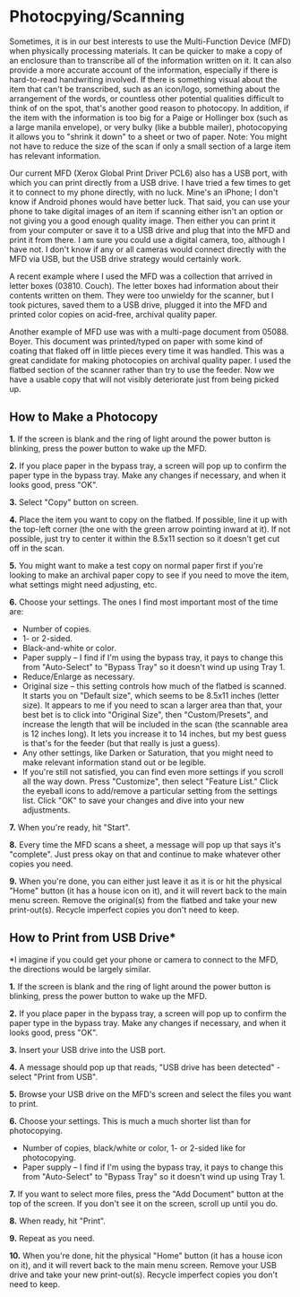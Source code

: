 # Photocpying/Scanning

Sometimes, it is in our best interests to use the Multi-Function Device (MFD) when physically processing materials.  It can be quicker to make a copy of an enclosure than to transcribe all of the information written on it.  It can also provide a more accurate account of the information, especially if there is hard-to-read handwriting involved.  If there is something visual about the item that can't be transcribed, such as an icon/logo, something about the arrangement of the words, or countless other potential qualities difficult to think of on the spot, that's another good reason to photocopy.  In addition, if the item with the information is too big for a Paige or Hollinger box (such as a large manila envelope), or very bulky (like a bubble mailer), photocopying it allows you to "shrink it down" to a sheet or two of paper.  Note: You might not have to reduce the size of the scan if only a small section of a large item has relevant information. 

Our current MFD (Xerox Global Print Driver PCL6) also has a USB port, with which you can print directly from a USB drive.  I have tried a few times to get it to connect to my phone directly, with no luck.  Mine's an iPhone; I don't know if Android phones would have better luck.  That said, you can use your phone to take digital images of an item if scanning either isn't an option or not giving you a good enough quality image.  Then either you can print it from your computer or save it to a USB drive and plug that into the MFD and print it from there.  I am sure you could use a digital camera, too, although I have not.  I don't know if any or all cameras would connect directly with the MFD via USB, but the USB drive strategy would certainly work. 

A recent example where I used the MFD was a collection that arrived in letter boxes (03810. Couch).  The letter boxes had information about their contents written on them.  They were too unwieldy for the scanner, but I took pictures, saved them to a USB drive, plugged it into the MFD and printed color copies on acid-free, archival quality paper. 

Another example of MFD use was with a multi-page document from 05088. Boyer.  This document was printed/typed on paper with some kind of coating that flaked off in little pieces every time it was handled.  This was a great candidate for making photocopies on archival quality paper.  I used the flatbed section of the scanner rather than try to use the feeder.  Now we have a usable copy that will not visibly deteriorate just from being picked up. 

## How to Make a Photocopy

**1.** If the screen is blank and the ring of light around the power button is blinking, press the power button to wake up the MFD. 

**2.** If you place paper in the bypass tray, a screen will pop up to confirm the paper type in the bypass tray.  Make any changes if necessary, and when it looks good, press "OK". 

**3.** Select "Copy" button on screen. 

**4.** Place the item you want to copy on the flatbed.  If possible, line it up with the top-left corner (the one with the green arrow pointing inward at it).  If not possible, just try to center it within the 8.5x11 section so it doesn't get cut off in the scan. 

**5.** You might want to make a test copy on normal paper first if you're looking to make an archival paper copy to see if you need to move the item, what settings might need adjusting, etc.   

**6.** Choose your settings.  The ones I find most important most of the time are: 

  - Number of copies. 
  - 1- or 2-sided. 
  - Black-and-white or color. 
  - Paper supply – I find if I'm using the bypass tray, it pays to change this from "Auto-Select" to "Bypass Tray" so it doesn't wind up using Tray 1. 
  - Reduce/Enlarge as necessary. 
  - Original size – this setting controls how much of the flatbed is scanned.  It starts you on "Default size", which seems to be 8.5x11 inches (letter size).  It appears to me if you need to scan a larger area than that, your best bet is to click into "Original Size", then "Custom/Presets", and increase the length that will be included in the scan (the scannable area is 12 inches long).  It lets you increase it to 14 inches, but my best guess is that's for the feeder (but that really is just a guess). 
  - Any other settings, like Darken or Saturation, that you might need to make relevant information stand out or be legible. 
  - If you're still not satisfied, you can find even more settings if you scroll all the way down.  Press "Customize", then select "Feature List."  Click the eyeball icons to add/remove a particular setting from the settings list.  Click "OK" to save your changes and dive into your new adjustments. 

**7.** When you're ready, hit "Start". 

**8.** Every time the MFD scans a sheet, a message will pop up that says it's "complete".  Just press okay on that and continue to make whatever other copies you need. 

**9.** When you're done, you can either just leave it as it is or hit the physical "Home" button (it has a house icon on it), and it will revert back to the main menu screen.  Remove the original(s) from the flatbed and take your new print-out(s).  Recycle imperfect copies you don't need to keep. 

## How to Print from USB Drive*

*I imagine if you could get your phone or camera to connect to the MFD, the directions would be largely similar.

**1.** If the screen is blank and the ring of light around the power button is blinking, press the power button to wake up the MFD. 

**2.** If you place paper in the bypass tray, a screen will pop up to confirm the paper type in the bypass tray.  Make any changes if necessary, and when it looks good, press "OK". 

**3.** Insert your USB drive into the USB port. 

**4.** A message should pop up that reads, "USB drive has been detected" - select "Print from USB". 

**5.** Browse your USB drive on the MFD's screen and select the files you want to print. 

**6.** Choose your settings.  This is much a much shorter list than for photocopying. 

  - Number of copies, black/white or color, 1- or 2-sided like for photocopying. 
  - Paper supply – I find if I'm using the bypass tray, it pays to change this from "Auto-Select" to "Bypass Tray" so it doesn't wind up using Tray 1. 

**7.** If you want to select more files, press the "Add Document" button at the top of the screen.  If you don't see it on the screen, scroll up until you do. 

**8.** When ready, hit "Print". 

**9.** Repeat as you need. 

**10.** When you're done, hit the physical "Home" button (it has a house icon on it), and it will revert back to the main menu screen.  Remove your USB drive and take your new print-out(s).  Recycle imperfect copies you don't need to keep. 

